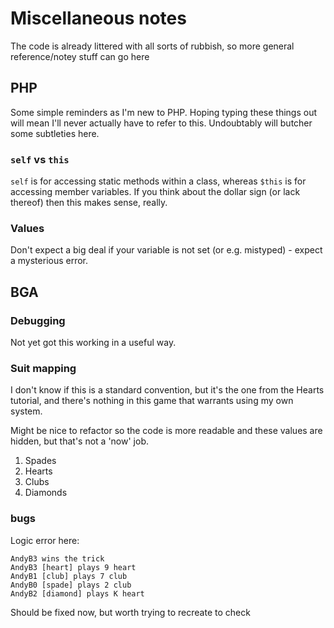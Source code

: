 # Miscellaneous notes

The code is already littered with all sorts of rubbish, so more general reference/notey stuff can go here

## PHP

Some simple reminders as I'm new to PHP. Hoping typing these things out will mean I'll never actually have to refer to this.
Undoubtably will butcher some subtleties here.

### `self` vs `this`

`self` is for accessing static methods within a class, whereas `$this` is for accessing member variables.
If you think about the dollar sign (or lack thereof) then this makes sense, really.

### Values

Don't expect a big deal if your variable is not set (or e.g. mistyped) - expect a mysterious error.

## BGA

### Debugging

Not yet got this working in a useful way.

### Suit mapping

I don't know if this is a standard convention, but it's the one from the Hearts tutorial,
and there's nothing in this game that warrants using my own system.

Might be nice to refactor so the code is more readable and these values are hidden, but that's not a 'now' job.

1. Spades
2. Hearts
3. Clubs
4. Diamonds

### bugs

Logic error here:

```
AndyB3 wins the trick
AndyB3 [heart] plays 9 heart
AndyB1 [club] plays 7 club
AndyB0 [spade] plays 2 club
AndyB2 [diamond] plays K heart
```

Should be fixed now, but worth trying to recreate to check
